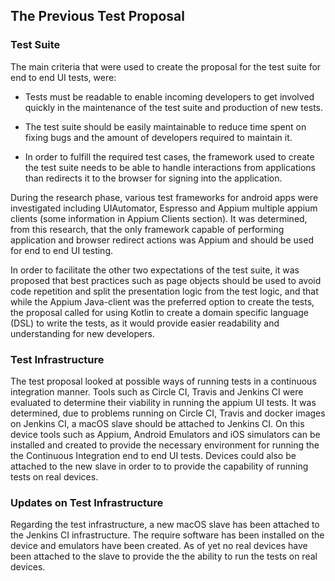 ## The Previous Test Proposal

### Test Suite
The main criteria that were used to create the proposal for the test suite 
for end to end UI tests, were:

* Tests must be readable to enable incoming developers to get involved 
quickly in the maintenance of the test suite and production of new tests.

* The test suite should be easily maintainable to reduce time spent on 
fixing bugs and the amount of developers required to maintain it.

* In order to fulfill the required test cases, the framework used to create 
the test suite needs to be able to handle interactions from applications 
than redirects it to the browser for signing into the application.

During the research phase, various test frameworks for android apps were 
investigated including UIAutomator, Espresso and Appium multiple appium clients 
(some information in Appium Clients section).  It was determined, from this 
research, that the only framework capable of performing application and 
browser redirect actions was Appium and should be used for end to end UI testing. 

In order to facilitate the other two expectations of the test suite, it was 
proposed that best practices such as page objects should be used to avoid 
code repetition and split the presentation logic from the test logic, and 
that while the Appium Java-client was the preferred option to create the tests, 
the proposal called for using Kotlin to create a domain specific language (DSL) 
to write the tests, as it would provide easier readability and understanding 
for new developers.
 
### Test Infrastructure
The test proposal looked at possible ways of running tests in a continuous 
integration manner.   Tools such as Circle CI, Travis and Jenkins CI were 
evaluated to determine their viability in running the appium UI tests.  It was 
determined, due to problems running on Circle CI, Travis and docker images on 
Jenkins CI, a macOS slave should be attached to Jenkins CI.  On this device 
tools such as Appium, Android Emulators and iOS simulators can be installed and
 created to provide the necessary environment for running the the Continuous 
Integration end to end UI tests.  Devices could also be attached to the new 
slave in order to to provide the capability of running tests on real devices.

### Updates on Test Infrastructure
Regarding the test infrastructure, a new macOS slave has been attached to the 
Jenkins CI infrastructure.  The require software has been installed on the 
device and emulators have been created.  As of yet no real devices have been 
attached to the slave to provide the the ability to run the tests on real 
devices. 